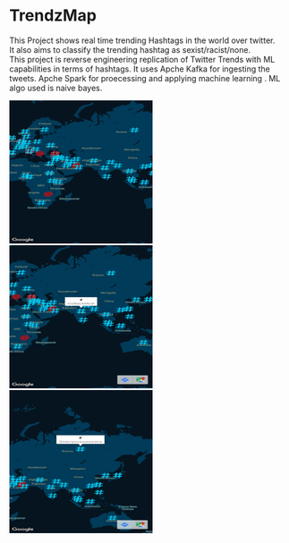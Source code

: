 # TrendzMap
This Project shows real time trending Hashtags in the world over twitter. </br>
It also aims to classify the trending hashtag as sexist/racist/none.<br>
This project is reverse engineering replication of Twitter Trends with ML capabilities in terms of hashtags.
It uses Apche Kafka for ingesting the tweets. Apche Spark for proecessing and applying machine learning .
ML algo used is naive bayes.<br>

<img src ="https://github.com/aryanc55/TrendzMap/blob/master/assests/img1.jpeg" width="256" height="256" title="APP SCREENSHOT">

<img src ="https://github.com/aryanc55/TrendzMap/blob/master/assests/img2.jpeg" width="256" height="256" title="APP SCREENSHOT">

<img src ="https://github.com/aryanc55/TrendzMap/blob/master/assests/img3.jpeg" width="256" height="256" title="APP SCREENSHOT">

